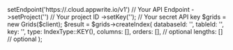 <?php

use Appwrite\Client;
use Appwrite\Services\Grids;
use Appwrite\Enums\IndexType;

$client = (new Client())
    ->setEndpoint('https://<REGION>.cloud.appwrite.io/v1') // Your API Endpoint
    ->setProject('<YOUR_PROJECT_ID>') // Your project ID
    ->setKey('<YOUR_API_KEY>'); // Your secret API key

$grids = new Grids($client);

$result = $grids->createIndex(
    databaseId: '<DATABASE_ID>',
    tableId: '<TABLE_ID>',
    key: '',
    type: IndexType::KEY(),
    columns: [],
    orders: [], // optional
    lengths: [] // optional
);